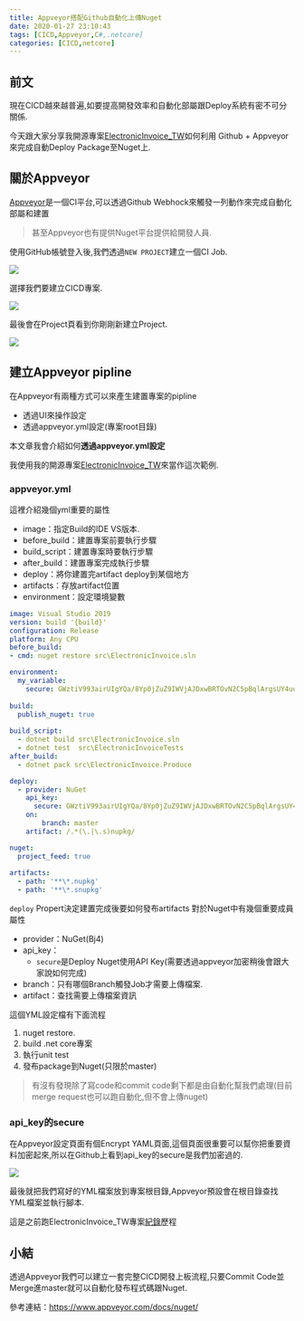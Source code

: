 ```yaml
---
title: Appveyor搭配Github自動化上傳Nuget
date: 2020-01-27 23:10:43
tags: [CICD,Appveyor,C#,.netcore]
categories: [CICD,netcore]
---
```


## 前文

現在CICD越來越普遍,如要提高開發效率和自動化部屬跟Deploy系統有密不可分關係.

今天跟大家分享我開源專案[ElectronicInvoice_TW](https://www.nuget.org/packages/ElectronicInvoice_TW/)如何利用
Github + Appveyor 來完成自動Deploy Package至Nuget上.

## 關於Appveyor

[Appveyor](https://www.appveyor.com/docs/)是一個CI平台,可以透過Github Webhock來觸發一列動作來完成自動化部屬和建置

> 甚至Appveyor也有提供Nuget平台提供給開發人員.

使用GitHub帳號登入後,我們透過`NEW PROJECT`建立一個CI Job.

![](https://i.imgur.com/YPKBuFQ.png)

選擇我們要建立CICD專案.

![](https://i.imgur.com/FW4Pd0j.png)

最後會在Project頁看到你剛剛新建立Project.

![](https://i.imgur.com/vA6DIjh.png)

## 建立Appveyor pipline

在Appveyor有兩種方式可以來產生建置專案的pipline

* 透過UI來操作設定
* 透過appveyor.yml設定(專案root目錄)

本文章我會介紹如何**透過appveyor.yml設定**

我使用我的開源專案[ElectronicInvoice_TW](https://github.com/isdaniel/ElectronicInvoice_TW)來當作這次範例.

### appveyor.yml

這裡介紹幾個yml重要的屬性

* image：指定Build的IDE VS版本.
* before_build：建置專案前要執行步驟
* build_script：建置專案時要執行步驟
* after_build：建置專案完成執行步驟
* deploy：將你建置完artifact deploy到某個地方
* artifacts：存放artifact位置
* environment：設定環境變數

```yml
image: Visual Studio 2019
version: build '{build}'
configuration: Release
platform: Any CPU
before_build:
- cmd: nuget restore src\ElectronicInvoice.sln

environment:
  my_variable:
    secure: GWztiV993airUIgYQa/8Yp0jZuZ9IWVjAJDxwBRTOvN2C5pBqlArgsUY4uqrGujp
  
build:
  publish_nuget: true
  
build_script:
  - dotnet build src\ElectronicInvoice.sln
  - dotnet test  src\ElectronicInvoiceTests
after_build:
  - dotnet pack src\ElectronicInvoice.Produce

deploy:
  - provider: NuGet
    api_key:
      secure: GWztiV993airUIgYQa/8Yp0jZuZ9IWVjAJDxwBRTOvN2C5pBqlArgsUY4uqrGujp
    on:
        branch: master
    artifact: /.*(\.|\.s)nupkg/

nuget:
  project_feed: true
        
artifacts:
  - path: '**\*.nupkg'
  - path: '**\*.snupkg'
```

`deploy` Propert決定建置完成後要如何發布artifacts
對於Nuget中有幾個重要成員屬性

* provider：NuGet(Bj4)
* api_key：
  * `secure`是Deploy Nuget使用API Key(需要透過appveyor加密稍後會跟大家說如何完成)
* branch：只有哪個Branch觸發Job才需要上傳檔案.
* artifact：查找需要上傳檔案資訊

這個YML設定檔有下面流程

1. nuget restore.
2. build .net core專案
3. 執行unit test
4. 發布package到Nuget(只限於master)

> 有沒有發現除了寫code和commit code剩下都是由自動化幫我們處理(目前merge request也可以跑自動化,但不會上傳nuget)

### api_key的secure

在Appveyor設定頁面有個Encrypt YAML頁面,這個頁面很重要可以幫你把重要資料加密起來,所以在Github上看到api_key的secure是我們加密過的.

![](https://i.imgur.com/VRbUO5i.png)

最後就把我們寫好的YML檔案放到專案根目錄,Appveyor預設會在根目錄查找YML檔案並執行腳本.

這是之前跑ElectronicInvoice_TW專案[紀錄](https://ci.appveyor.com/project/isdaniel/electronicinvoice-tw/builds/37118985)歷程

## 小結

透過Appveyor我們可以建立一套完整CICD開發上板流程,只要Commit Code並Merge進master就可以自動化發布程式碼跟Nuget.

參考連結：https://www.appveyor.com/docs/nuget/
